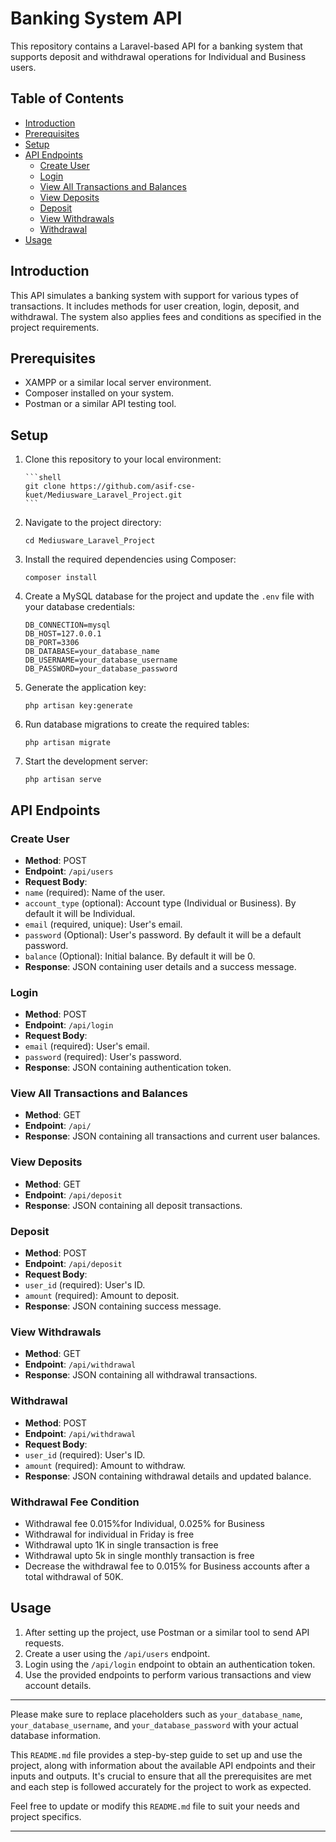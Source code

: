 # Banking System API

This repository contains a Laravel-based API for a banking system that supports deposit and withdrawal operations for Individual and Business users.

## Table of Contents

-   [Introduction](#introduction)
-   [Prerequisites](#prerequisites)
-   [Setup](#setup)
-   [API Endpoints](#api-endpoints)
    -   [Create User](#create-user)
    -   [Login](#login)
    -   [View All Transactions and Balances](#view-all-transactions-and-balances)
    -   [View Deposits](#view-deposits)
    -   [Deposit](#deposit)
    -   [View Withdrawals](#view-withdrawals)
    -   [Withdrawal](#withdrawal)
-   [Usage](#usage)

## Introduction

This API simulates a banking system with support for various types of transactions. It includes methods for user creation, login, deposit, and withdrawal. The system also applies fees and conditions as specified in the project requirements.

## Prerequisites

-   XAMPP or a similar local server environment.
-   Composer installed on your system.
-   Postman or a similar API testing tool.

## Setup

1.  Clone this repository to your local environment:

        ```shell
        git clone https://github.com/asif-cse-kuet/Mediusware_Laravel_Project.git
        ```

2.  Navigate to the project directory:

    ```shell
    cd Mediusware_Laravel_Project
    ```

3.  Install the required dependencies using Composer:

    ```shell
    composer install
    ```

4.  Create a MySQL database for the project and update the `.env` file with your database credentials:

    ```shell
    DB_CONNECTION=mysql
    DB_HOST=127.0.0.1
    DB_PORT=3306
    DB_DATABASE=your_database_name
    DB_USERNAME=your_database_username
    DB_PASSWORD=your_database_password
    ```

5.  Generate the application key:

    ```shell
    php artisan key:generate
    ```

6.  Run database migrations to create the required tables:

    ```shell
    php artisan migrate
    ```

7.  Start the development server:

    ```shell
    php artisan serve
    ```

## API Endpoints

### Create User

-   **Method**: POST
-   **Endpoint**: `/api/users`
-   **Request Body**:
-   `name` (required): Name of the user.
-   `account_type` (optional): Account type (Individual or Business). By default it will be Individual.
-   `email` (required, unique): User's email.
-   `password` (Optional): User's password. By default it will be a default password.
-   `balance` (Optional): Initial balance. By default it will be 0.
-   **Response**: JSON containing user details and a success message.

### Login

-   **Method**: POST
-   **Endpoint**: `/api/login`
-   **Request Body**:
-   `email` (required): User's email.
-   `password` (required): User's password.
-   **Response**: JSON containing authentication token.

### View All Transactions and Balances

-   **Method**: GET
-   **Endpoint**: `/api/`
-   **Response**: JSON containing all transactions and current user balances.

### View Deposits

-   **Method**: GET
-   **Endpoint**: `/api/deposit`
-   **Response**: JSON containing all deposit transactions.

### Deposit

-   **Method**: POST
-   **Endpoint**: `/api/deposit`
-   **Request Body**:
-   `user_id` (required): User's ID.
-   `amount` (required): Amount to deposit.
-   **Response**: JSON containing success message.

### View Withdrawals

-   **Method**: GET
-   **Endpoint**: `/api/withdrawal`
-   **Response**: JSON containing all withdrawal transactions.

### Withdrawal

-   **Method**: POST
-   **Endpoint**: `/api/withdrawal`
-   **Request Body**:
-   `user_id` (required): User's ID.
-   `amount` (required): Amount to withdraw.
-   **Response**: JSON containing withdrawal details and updated balance.

### Withdrawal Fee Condition

-   Withdrawal fee 0.015%for Individual, 0.025% for Business
-   Withdrawal for individual in Friday is free
-   Withdrawal upto 1K in single transaction is free
-   Withdrawal upto 5k in single monthly transaction is free
-   Decrease the withdrawal fee to 0.015% for Business accounts after a total withdrawal of 50K.

## Usage

1. After setting up the project, use Postman or a similar tool to send API requests.
2. Create a user using the `/api/users` endpoint.
3. Login using the `/api/login` endpoint to obtain an authentication token.
4. Use the provided endpoints to perform various transactions and view account details.

---

Please make sure to replace placeholders such as `your_database_name`, `your_database_username`, and `your_database_password` with your actual database information.

This `README.md` file provides a step-by-step guide to set up and use the project, along with information about the available API endpoints and their inputs and outputs. It's crucial to ensure that all the prerequisites are met and each step is followed accurately for the project to work as expected.

Feel free to update or modify this `README.md` file to suit your needs and project specifics.

---
